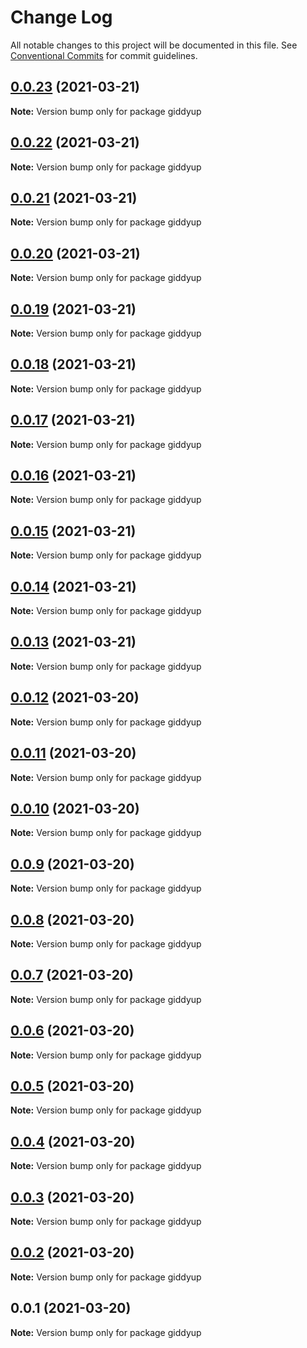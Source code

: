 # Change Log

All notable changes to this project will be documented in this file.
See [Conventional Commits](https://conventionalcommits.org) for commit guidelines.

## [0.0.23](https://github.com/tokenrodeo/Rodeo/compare/giddyup@0.0.22...giddyup@0.0.23) (2021-03-21)

**Note:** Version bump only for package giddyup





## [0.0.22](https://github.com/tokenrodeo/Rodeo/compare/giddyup@0.0.21...giddyup@0.0.22) (2021-03-21)

**Note:** Version bump only for package giddyup





## [0.0.21](https://github.com/tokenrodeo/Rodeo/compare/giddyup@0.0.20...giddyup@0.0.21) (2021-03-21)

**Note:** Version bump only for package giddyup





## [0.0.20](https://github.com/tokenrodeo/Rodeo/compare/giddyup@0.0.19...giddyup@0.0.20) (2021-03-21)

**Note:** Version bump only for package giddyup





## [0.0.19](https://github.com/tokenrodeo/Rodeo/compare/giddyup@0.0.18...giddyup@0.0.19) (2021-03-21)

**Note:** Version bump only for package giddyup





## [0.0.18](https://github.com/tokenrodeo/Rodeo/compare/giddyup@0.0.17...giddyup@0.0.18) (2021-03-21)

**Note:** Version bump only for package giddyup





## [0.0.17](https://github.com/tokenrodeo/Rodeo/compare/giddyup@0.0.16...giddyup@0.0.17) (2021-03-21)

**Note:** Version bump only for package giddyup





## [0.0.16](https://github.com/tokenrodeo/Rodeo/compare/giddyup@0.0.15...giddyup@0.0.16) (2021-03-21)

**Note:** Version bump only for package giddyup





## [0.0.15](https://github.com/tokenrodeo/Rodeo/compare/giddyup@0.0.14...giddyup@0.0.15) (2021-03-21)

**Note:** Version bump only for package giddyup





## [0.0.14](https://github.com/tokenrodeo/Rodeo/compare/giddyup@0.0.13...giddyup@0.0.14) (2021-03-21)

**Note:** Version bump only for package giddyup





## [0.0.13](https://github.com/tokenrodeo/Rodeo/compare/giddyup@0.0.12...giddyup@0.0.13) (2021-03-21)

**Note:** Version bump only for package giddyup





## [0.0.12](https://github.com/tokenrodeo/Rodeo/compare/giddyup@0.0.11...giddyup@0.0.12) (2021-03-20)

**Note:** Version bump only for package giddyup





## [0.0.11](https://github.com/tokenrodeo/Rodeo/compare/giddyup@0.0.10...giddyup@0.0.11) (2021-03-20)

**Note:** Version bump only for package giddyup





## [0.0.10](https://github.com/tokenrodeo/Rodeo/compare/giddyup@0.0.9...giddyup@0.0.10) (2021-03-20)

**Note:** Version bump only for package giddyup





## [0.0.9](https://github.com/tokenrodeo/Rodeo/compare/giddyup@0.0.8...giddyup@0.0.9) (2021-03-20)

**Note:** Version bump only for package giddyup





## [0.0.8](https://github.com/tokenrodeo/Rodeo/compare/giddyup@0.0.7...giddyup@0.0.8) (2021-03-20)

**Note:** Version bump only for package giddyup





## [0.0.7](https://github.com/tokenrodeo/Rodeo/compare/giddyup@0.0.6...giddyup@0.0.7) (2021-03-20)

**Note:** Version bump only for package giddyup





## [0.0.6](https://github.com/tokenrodeo/Rodeo/compare/giddyup@0.0.5...giddyup@0.0.6) (2021-03-20)

**Note:** Version bump only for package giddyup





## [0.0.5](https://github.com/tokenrodeo/Rodeo/compare/giddyup@0.0.4...giddyup@0.0.5) (2021-03-20)

**Note:** Version bump only for package giddyup





## [0.0.4](https://github.com/tokenrodeo/Rodeo/compare/giddyup@0.0.3...giddyup@0.0.4) (2021-03-20)

**Note:** Version bump only for package giddyup





## [0.0.3](https://github.com/tokenrodeo/Rodeo/compare/giddyup@0.0.2...giddyup@0.0.3) (2021-03-20)

**Note:** Version bump only for package giddyup





## [0.0.2](https://github.com/tokenrodeo/Rodeo/compare/giddyup@0.0.1...giddyup@0.0.2) (2021-03-20)

**Note:** Version bump only for package giddyup





## 0.0.1 (2021-03-20)

**Note:** Version bump only for package giddyup
